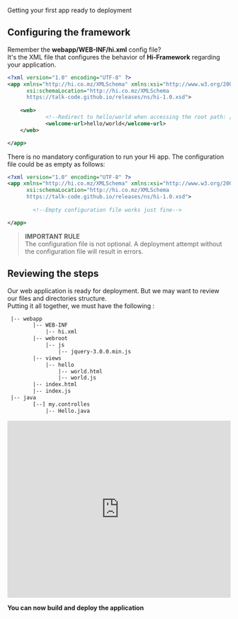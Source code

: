 <!--Topic description-->
<description>Getting your first app ready to deployment</description>


## Configuring the framework

Remember the __webapp/WEB-INF/hi.xml__ config file?<br>
It's the XML file that configures the behavior of __Hi-Framework__ regarding your application.


```xml
<?xml version="1.0" encoding="UTF-8" ?>
<app xmlns="http://hi.co.mz/XMLSchema" xmlns:xsi="http://www.w3.org/2001/XMLSchema-instance"
      xsi:schemaLocation="http://hi.co.mz/XMLSchema
      https://talk-code.github.io/releases/ns/hi-1.0.xsd">
		
	<web>
	        <!--Redirect to hello/world when accessing the root path: / -->
            <welcome-url>hello/world</welcome-url> 
	</web>

</app>
```

There is no mandatory configuration to run your Hi app. The configuration file could be as empty as follows:

```xml
<?xml version="1.0" encoding="UTF-8" ?>
<app xmlns="http://hi.co.mz/XMLSchema" xmlns:xsi="http://www.w3.org/2001/XMLSchema-instance"
      xsi:schemaLocation="http://hi.co.mz/XMLSchema
      https://talk-code.github.io/releases/ns/hi-1.0.xsd">
		
		<!--Empty configuration file works just fine-->

</app>
```


> **IMPORTANT RULE**<br> The configuration file is not optional. A deployment attempt without the configuration file will result in errors.


## Reviewing the steps

Our web application is ready for deployment. But we may want to review our files and directories structure.<br> Putting it all together, we must have the following :
```xml
 |-- webapp
        |-- WEB-INF
            |-- hi.xml
        |-- webroot
            |-- js
                |-- jquery-3.0.0.min.js
        |-- views
            |-- hello
                |-- world.html
                |-- world.js
        |-- index.html
        |-- index.js
 |-- java
        [--] my.controlles
            |-- Hello.java                
```


<iframe src="https://embedfs.com/view?p=http://localhost:1234/app/example.xml&d=http://google.co.mz" height="400px" width="100%" style="border:none; scroll:hidden"></iframe>


__You can now build and deploy the application__






